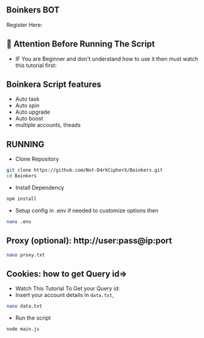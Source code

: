 ﻿## Boinkers BOT
 
Register Here: 
 
## 🚨 Attention Before Running The Script
- IF You are Beginner and don't understand how to use it then must watch this tutorial first:
  
## Boinkera Script features

- Auto task
- Auto spin
- Auto upgrade
- Auto boost
- multiple accounts, theads

## RUNNING

- Clone Repository

```bash
git clone https://github.com/Not-D4rkCipherX/Boinkers.git
cd Boinkers
```

- Install Dependency

```bash
npm install
```

- Setup config in .env if needed to customize options then

```bash
nano .env
```

## Proxy (optional): http://user:pass@ip:port

```bash
nano proxy.txt
```

## Cookies: how to get Query id=> 
- Watch This Tutorial To Get your Query id: 
- Insert your account details in ``data.txt``,

```bash
nano data.txt
```

- Run the script

```bash
node main.js
```
